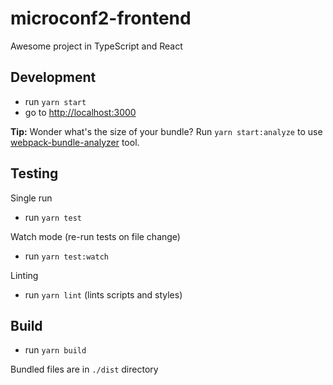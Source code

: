 # microconf2-frontend

Awesome project in TypeScript and React

## Development

* run `yarn start`
* go to [http://localhost:3000](http://localhost:3000)

**Tip:**
Wonder what's the size of your bundle? Run `yarn start:analyze` to use [webpack-bundle-analyzer](https://github.com/webpack-contrib/webpack-bundle-analyzer) tool.

## Testing

Single run
* run `yarn test`

Watch mode (re-run tests on file change)
* run `yarn test:watch`

Linting
* run `yarn lint` (lints scripts and styles)

## Build

* run `yarn build`

Bundled files are in `./dist` directory
